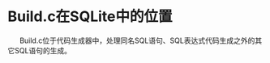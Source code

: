 # Build.c在SQLite中的位置
&nbsp;&nbsp;&nbsp;&nbsp;&nbsp;&nbsp;Build.c位于代码生成器中，处理同名SQL语句、SQL表达式代码生成之外的其它SQL语句的生成。
